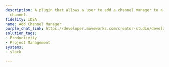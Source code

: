 ```yaml
---
description: A plugin that allows a user to add a channel manager to a specific slack
  channel.
fidelity: IDEA
name: Add Channel Manager
purple_chat_link: https://developer.moveworks.com/creator-studio/developer-tools/purple-chat-builder/?workspace=%7B%22title%22%3A%22My+Workspace%22%2C%22botSettings%22%3A%7B%22name%22%3A%22%22%2C%22imageUrl%22%3A%22%22%7D%2C%22mocks%22%3A%5B%7B%22id%22%3A8837%2C%22title%22%3A%22New+Mock%22%2C%22transcript%22%3A%7B%22settings%22%3A%7B%22colorStyle%22%3A%22LIGHT%22%2C%22startTime%22%3A%2211%3A43+AM%22%2C%22defaultPerson%22%3A%22GWEN%22%2C%22editable%22%3Atrue%2C%22botName%22%3A%22%22%2C%22botImageUrl%22%3A%22%22%7D%2C%22messages%22%3A%5B%7B%22from%22%3A%22USER%22%2C%22text%22%3A%22Add+a+channel+manager+to+our+Slack+channel.%22%7D%2C%7B%22from%22%3A%22ANNOTATION%22%2C%22text%22%3A%22Searches+for+Slack+channels+and+team+members.%22%7D%2C%7B%22from%22%3A%22BOT%22%2C%22text%22%3A%22%3Cp%3EWhich+channel+would+you+like+me+to+add+a+manager+for%3F%3C%2Fp%3E%22%7D%2C%7B%22from%22%3A%22USER%22%2C%22text%22%3A%22%3Cp%3E%23product-feedback%3C%2Fp%3E%22%7D%2C%7B%22from%22%3A%22BOT%22%2C%22text%22%3A%22%3Cp%3EWho+do+you+want+to+add+as+a+channel+manager%3F%3C%2Fp%3E%22%7D%2C%7B%22from%22%3A%22USER%22%2C%22text%22%3A%22%3Cp%3EArya+Stark%3C%2Fp%3E%22%7D%2C%7B%22from%22%3A%22BOT%22%2C%22text%22%3A%22%22%2C%22cards%22%3A%5B%7B%22title%22%3A%22%3Cp%3EPlease+confirm+the+new+channel+manager%3Cbr%3E%3C%2Fp%3E%22%2C%22text%22%3A%22%3Cp%3E%3Cb%3EChannel%3A+%3C%2Fb%3E%23product-feedback%3Cbr%3E%3Cb%3ENew+Manager%3A+%3C%2Fb%3EArya+Stark%3Cbr%3E%3C%2Fp%3E%22%2C%22buttons%22%3A%5B%7B%22style%22%3A%22PRIMARY%22%2C%22text%22%3A%22Add+as+Manager%22%7D%2C%7B%22text%22%3A%22Change+User%22%7D%2C%7B%22text%22%3A%22Cancel%22%7D%5D%7D%5D%7D%5D%7D%7D%5D%7D
solution_tags:
- Productivity
- Project Management
systems:
- slack

---
```

